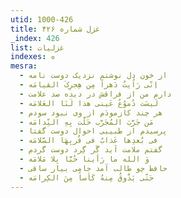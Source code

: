 ```yaml
---
utid: 1000-426
title: غزل شماره ۴۲۶
_index: 426
list: غزلیات
indexes: ه
mesra:
  - از خون دل نوشتم نزدیک دوست نامه
  - اِنّی رَاُیتُ دَهراً مِن هِجرِکَ القیامَه
  - دارم من از فراقش در دیده صد علامت
  - لَیسَت دُموُعُ عَینی هذا لَنَا العَلامَه
  - هر چند کازمودَم از وی نبود سودم
  - مَن جَرَّبَ المُجَرَّب حَلَّت بِهِ النِّدامَه
  - پرسیدم از طبیبی احوال دوست گفتا
  - فی بُعدِها عَذابٌ فی قُربِهَا السَّلامَه
  - گفتم ملامت آید گَر گِرد دوست گردم
  - وَ الله ما رَأینا حُبَّا بِلا مَلامَه
  - حافظ چو طالب آمد جامی بیار ساقی
  - حَتّی یَذَُوقُ مِنهُ کَأساً مِنَ الکِرامَه
---
```


